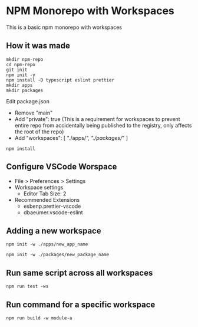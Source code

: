 # NPM Monorepo with Workspaces

This is a basic npm monorepo with workspaces

## How it was made

```cli
mkdir npm-repo
cd npm-repo
git init
npm init -y
npm install -D typescript eslint prettier
mkdir apps
mkdir packages
```

Edit package.json

- Remove "main"
- Add "private": true (This is a requirement for workspaces to prevent entire repo from accidentally being published to the registry, only affects the root of the repo)
- Add "workspaces": [
  "./apps/*",
  "./packages/*"
  ]

```cli
npm install
```

## Configure VSCode Worspace

- File > Preferences > Settings
- Workspace settings
  - Editor Tab Size: 2
- Recommended Extensions
  - esbenp.prettier-vscode
  - dbaeumer.vscode-eslint

## Adding a new workspace

```cli
npm init -w ./apps/new_app_name

npm init -w ./packages/new_package_name
```

## Run same script across all workspaces

```cli
npm run test -ws
```

## Run command for a specific workspace

```cli
npm run build -w module-a
```
